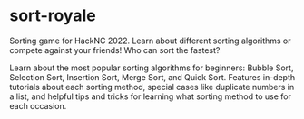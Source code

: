 # sort-royale

Sorting game for HackNC 2022. Learn about different sorting algorithms or compete against your friends! Who can sort the fastest?

Learn about the most popular sorting algorithms for beginners: Bubble Sort, Selection Sort, Insertion Sort, Merge Sort, and Quick Sort. Features in-depth tutorials about each sorting method, special cases like duplicate numbers in a list, and helpful tips and tricks for learning what sorting method to use for each occasion.  
